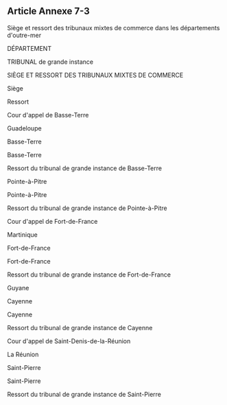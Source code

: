 Article Annexe 7-3
----
Siège et ressort des tribunaux mixtes de commerce dans les départements
d'outre-mer


DÉPARTEMENT

TRIBUNAL de grande instance


SIÈGE ET RESSORT DES TRIBUNAUX MIXTES DE COMMERCE

Siège


Ressort

Cour d'appel de Basse-Terre


Guadeloupe

Basse-Terre


Basse-Terre

Ressort du tribunal de grande instance de Basse-Terre


Pointe-à-Pitre

Pointe-à-Pitre


Ressort du tribunal de grande instance de Pointe-à-Pitre

Cour d'appel de Fort-de-France


Martinique

Fort-de-France


Fort-de-France

Ressort du tribunal de grande instance de Fort-de-France


Guyane

Cayenne


Cayenne

Ressort du tribunal de grande instance de Cayenne

Cour d'appel de Saint-Denis-de-la-Réunion


La Réunion

Saint-Pierre


Saint-Pierre

Ressort du tribunal de grande instance de Saint-Pierre
